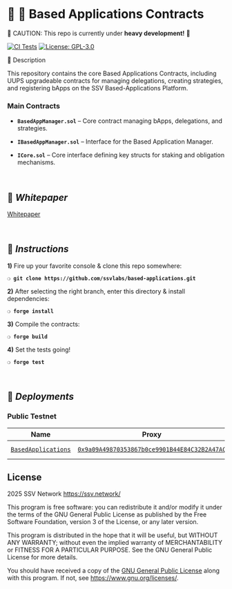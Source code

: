 # :construction_worker: :closed_lock_with_key: __Based Applications Contracts__

:construction: CAUTION: This repo is currently under **heavy development!** :construction:

[![CI Tests](https://github.com/ssvlabs/based-applications/actions/workflows/tests.yml/badge.svg)](https://github.com/ssvlabs/based-applications/actions/workflows/tests.yml)
[![License: GPL-3.0](https://img.shields.io/badge/license-GPL--3.0-blue.svg)](https://www.gnu.org/licenses/gpl-3.0.html)

:book: Description

This repository contains the core Based Applications Contracts, including UUPS upgradeable contracts for managing delegations, creating strategies, and registering bApps on the SSV Based-Applications Platform. 

### **Main Contracts**

- **`BasedAppManager.sol`** – Core contract managing bApps, delegations, and strategies.
  
- **`IBasedAppManager.sol`** – Interface for the Based Application Manager.
  
- **`ICore.sol`** – Core interface defining key structs for staking and obligation mechanisms.
  
&nbsp;

## :page_facing_up: _Whitepaper_

[Whitepaper](https://ssv.network/wp-content/uploads/2025/01/SSV2.0-Based-Applications-Protocol-1.pdf)

&nbsp;

## :page_with_curl:  _Instructions_

**1)** Fire up your favorite console & clone this repo somewhere:

__`❍ git clone https://github.com/ssvlabs/based-applications.git`__

**2)** After selecting the right branch, enter this directory & install dependencies:

__`❍ forge install`__

**3)** Compile the contracts:

__`❍ forge build`__

**4)** Set the tests going!

__`❍ forge test`__

&nbsp;

## :rocket: _Deployments_

### Public Testnet

| Name | Proxy | Implementation | Notes |
| -------- | -------- | -------- | -------- | 
| [`BasedApplications`](https://github.com/ssvlabs/based-applications/blob/main/src/BasedAppManager.sol) | [`0x9a09A49870353867b0ce9901B44E84C32B2A47AC`](https://holesky.etherscan.io/address/0x9a09A49870353867b0ce9901B44E84C32B2A47AC) | [`0x1Bd6ceB98Daf7FfEB590236b720F81b65213836A`](https://holesky.etherscan.io/address/0x1Bd6ceB98Daf7FfEB590236b720F81b65213836A) | Proxy: [`UUPS@5.1.0`](https://github.com/OpenZeppelin/openzeppelin-contracts-upgradeable/blob/v5.1.0/contracts/proxy/utils/UUPSUpgradeable.sol) |


## License

2025 SSV Network <https://ssv.network/>

This program is free software: you can redistribute it and/or modify
it under the terms of the GNU General Public License as published by
the Free Software Foundation, version 3 of the License, or any later version.

This program is distributed in the hope that it will be useful,
but WITHOUT ANY WARRANTY; without even the implied warranty of
MERCHANTABILITY or FITNESS FOR A PARTICULAR PURPOSE. See the
GNU General Public License for more details.

You should have received a copy of the [GNU General Public License](LICENSE)
along with this program. If not, see <https://www.gnu.org/licenses/>.